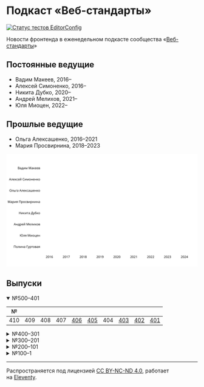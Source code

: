 # Подкаст «Веб-стандарты»

[![Статус тестов EditorConfig](https://github.com/web-standards-ru/podcast/workflows/EditorConfig/badge.svg)](https://github.com/web-standards-ru/podcast/actions/workflows/editorconfig.yml)

Новости фронтенда в еженедельном подкасте сообщества «[Веб-стандарты](https://web-standards.ru/)»

## Постоянные ведущие

- Вадим Макеев, 2016–
- Алексей Симоненко, 2016–
- Никита Дубко, 2020–
- Андрей Мелихов, 2021–
- Юля Миоцен, 2022–

## Прошлые ведущие

- Ольга Алексашенко, 2016–2021
- Мария Просвирнина, 2018–2023

![График появления и ухода ведущих с 2016 по 2024.](src/hosts.svg)

## Выпуски

<details open>
	<summary>№500–401</summary>

| №       |         |         |         |         |         |         |         |         |         |
| ------- | ------- | ------- | ------- | ------- | ------- | ------- | ------- | ------- | ------- |
| 410     | 409     | 408     | 407     | [406][] | [405][] | 404     | [403][] | [402][] | [401][] |

</details>

<details>
	<summary>№400–301</summary>

| №       |         |         |         |         |         |         |         |         |         |
| ------- | ------- | ------- | ------- | ------- | ------- | ------- | ------- | ------- | ------- |
| [400][] | [399][] | [398][] | [397][] | [396][] | [395][] | [394][] | [393][] | [392][] | [391][] |
| [390][] | [389][] | [388][] | [387][] | [386][] | [385][] | [384][] | [383][] | [382][] | [381][] |
| [380][] | [379][] | [378][] | [377][] | [376][] | [375][] | [374][] | [373][] | [372][] | [371][] |
| [370][] | [369][] | [368][] | [367][] | [366][] | [365][] | [364][] | [363][] | [362][] | [361][] |
| [360][] | [359][] | [358][] | [357][] | [356][] | [355][] | [354][] | [353][] | [352][] | [351][] |
| [350][] | [349][] | [348][] | [347][] | [346][] | [345][] | [344][] | [343][] | [342][] | [341][] |
| [340][] | [339][] | [338][] | [337][] | [336][] | [335][] | [334][] | [333][] | [332][] | [331][] |
| [330][] | [329][] | [328][] | [327][] | [326][] | [325][] | [324][] | [323][] | [322][] | [321][] |
| [320][] | [319][] | [318][] | [317][] | [316][] | [315][] | [314][] | [313][] | [312][] | [311][] |
| [310][] | [309][] | [308][] | [307][] | [306][] | [305][] | [304][] | [303][] | [302][] | [301][] |

</details>

<details>
	<summary>№300–201</summary>

| №       |         |         |         |         |         |         |         |         |         |
| ------- | ------- | ------- | ------- | ------- | ------- | ------- | ------- | ------- | ------- |
| [300][] | [299][] | [298][] | [297][] | [296][] | [295][] | [294][] | [293][] | [292][] | [291][] |
| [290][] | [289][] | [288][] | [287][] | [286][] | [285][] | [284][] | [283][] | [282][] | [281][] |
| [280][] | [279][] | [278][] | [277][] | [276][] | [275][] | [274][] | [273][] | [272][] | [271][] |
| [270][] | [269][] | [268][] | [267][] | [266][] | [265][] | [264][] | [263][] | [262][] | [261][] |
| [260][] | [259][] | [258][] | [257][] | [256][] | [255][] | [254][] | [253][] | [252][] | [251][] |
| [250][] | [249][] | [248][] | [247][] | [246][] | [245][] | [244][] | [243][] | [242][] | [241][] |
| [240][] | [239][] | [238][] | [237][] | [236][] | [235][] | [234][] | [233][] | [232][] | [231][] |
| [230][] | [229][] | [228][] | [227][] | [226][] | [225][] | [224][] | [223][] | [222][] | [221][] |
| [220][] | [219][] | [218][] | [217][] | [216][] | [215][] | [214][] | [213][] | [212][] | [211][] |
| [210][] | [209][] | [208][] | [207][] | [206][] | [205][] | [204][] | [203][] | [202][] | [201][] |

</details>

<details>
	<summary>№200–101</summary>

| №       |         |         |         |         |         |         |         |         |         |
| ------- | ------- | ------- | ------- | ------- | ------- | ------- | ------- | ------- | ------- |
| [200][] | [199][] | [198][] | [197][] | [196][] | [195][] | [194][] | [193][] | [192][] | [191][] |
| [190][] | [189][] | [188][] | [187][] | [186][] | [185][] | [184][] | [183][] | [182][] | [181][] |
| [180][] | [179][] | [178][] | [177][] | [176][] | [175][] | [174][] | [173][] | [172][] | [171][] |
| [170][] | [169][] | [168][] | [167][] | [166][] | [165][] | [164][] | [163][] | [162][] | [161][] |
| [160][] | [159][] | [158][] | [157][] | [156][] | [155][] | [154][] | [153][] | [152][] | [151][] |
| [150][] | [149][] | [148][] | [147][] | [146][] | [145][] | [144][] | [143][] | [142][] | [141][] |
| [140][] | [139][] | [138][] | [137][] | [136][] | [135][] | [134][] | [133][] | [132][] | [131][] |
| [130][] | [129][] | [128][] | [127][] | [126][] | [125][] | [124][] | [123][] | [122][] | [121][] |
| [120][] | [119][] | [118][] | [117][] | [116][] | [115][] | [114][] | [113][] | [112][] | [111][] |
| [110][] | [109][] | [108][] | [107][] | [106][] | [105][] | [104][] | [103][] | [102][] | [101][] |

</details>

<details>
	<summary>№100–1</summary>

| №       |         |         |         |         |         |         |         |         |         |
| ------- | ------- | ------- | ------- | ------- | ------- | ------- | ------- | ------- | ------- |
| [100][] | [99][]  | [98][]  | [97][]  | [96][]  | [95][]  | [94][]  | [93][]  | [92][]  | [91][]  |
| [90][]  | [89][]  | [88][]  | [87][]  | [86][]  | [85][]  | [84][]  | [83][]  | [82][]  | [81][]  |
| [80][]  | [79][]  | [78][]  | [77][]  | [76][]  | [75][]  | [74][]  | [73][]  | [72][]  | [71][]  |
| [70][]  | [69][]  | [68][]  | [67][]  | [66][]  | [65][]  | [64][]  | [63][]  | [62][]  | [61][]  |
| [60][]  | [59][]  | [58][]  | [57][]  | [56][]  | [55][]  | [54][]  | [53][]  | [52][]  | [51][]  |
| [50][]  | [49][]  | [48][]  | [47][]  | [46][]  | [45][]  | [44][]  | [43][]  | [42][]  | [41][]  |
| [40][]  | [39][]  | [38][]  | [37][]  | [36][]  | [35][]  | [34][]  | [33][]  | [32][]  | [31][]  |
| [30][]  | [29][]  | [28][]  | [27][]  | [26][]  | [25][]  | [24][]  | [23][]  | [22][]  | [21][]  |
| [20][]  | [19][]  | [18][]  | [17][]  | [16][]  | [15][]  | [14][]  | [13][]  | [12][]  | [11][]  |
| [10][]  | [9][]   | [8][]   | [7][]   | [6][]   | [5][]   | [4][]   | [3][]   | [2][]   | [1][]   |

</details>

[406]: src/episodes/406/index.md
[405]: src/episodes/405/index.md
[403]: src/episodes/403/index.md
[402]: src/episodes/402/index.md
[401]: src/episodes/401/index.md
[400]: src/episodes/400/index.md
[399]: src/episodes/399/index.md
[398]: src/episodes/398/index.md
[397]: src/episodes/397/index.md
[396]: src/episodes/396/index.md
[395]: src/episodes/395/index.md
[394]: src/episodes/394/index.md
[393]: src/episodes/393/index.md
[392]: src/episodes/392/index.md
[391]: src/episodes/391/index.md
[390]: src/episodes/390/index.md
[389]: src/episodes/389/index.md
[388]: src/episodes/388/index.md
[387]: src/episodes/387/index.md
[386]: src/episodes/386/index.md
[385]: src/episodes/385/index.md
[384]: src/episodes/384/index.md
[383]: src/episodes/383/index.md
[382]: src/episodes/382/index.md
[381]: src/episodes/381/index.md
[380]: src/episodes/380/index.md
[379]: src/episodes/379/index.md
[378]: src/episodes/378/index.md
[377]: src/episodes/377/index.md
[376]: src/episodes/376/index.md
[375]: src/episodes/375/index.md
[374]: src/episodes/374/index.md
[373]: src/episodes/373/index.md
[372]: src/episodes/372/index.md
[371]: src/episodes/371/index.md
[370]: src/episodes/370/index.md
[369]: src/episodes/369/index.md
[368]: src/episodes/368/index.md
[367]: src/episodes/367/index.md
[366]: src/episodes/366/index.md
[365]: src/episodes/365/index.md
[364]: src/episodes/364/index.md
[363]: src/episodes/363/index.md
[362]: src/episodes/362/index.md
[361]: src/episodes/361/index.md
[360]: src/episodes/360/index.md
[359]: src/episodes/359/index.md
[358]: src/episodes/358/index.md
[357]: src/episodes/357/index.md
[356]: src/episodes/356/index.md
[355]: src/episodes/355/index.md
[354]: src/episodes/354/index.md
[353]: src/episodes/353/index.md
[352]: src/episodes/352/index.md
[351]: src/episodes/351/index.md
[350]: src/episodes/350/index.md
[349]: src/episodes/349/index.md
[348]: src/episodes/348/index.md
[347]: src/episodes/347/index.md
[346]: src/episodes/346/index.md
[345]: src/episodes/345/index.md
[344]: src/episodes/344/index.md
[343]: src/episodes/343/index.md
[342]: src/episodes/342/index.md
[341]: src/episodes/341/index.md
[340]: src/episodes/340/index.md
[339]: src/episodes/339/index.md
[338]: src/episodes/338/index.md
[337]: src/episodes/337/index.md
[336]: src/episodes/336/index.md
[335]: src/episodes/335/index.md
[334]: src/episodes/334/index.md
[333]: src/episodes/333/index.md
[332]: src/episodes/332/index.md
[331]: src/episodes/331/index.md
[330]: src/episodes/330/index.md
[329]: src/episodes/329/index.md
[328]: src/episodes/328/index.md
[327]: src/episodes/327/index.md
[326]: src/episodes/326/index.md
[325]: src/episodes/325/index.md
[324]: src/episodes/324/index.md
[323]: src/episodes/323/index.md
[322]: src/episodes/322/index.md
[321]: src/episodes/321/index.md
[320]: src/episodes/320/index.md
[319]: src/episodes/319/index.md
[318]: src/episodes/318/index.md
[317]: src/episodes/317/index.md
[316]: src/episodes/316/index.md
[315]: src/episodes/315/index.md
[314]: src/episodes/314/index.md
[313]: src/episodes/313/index.md
[312]: src/episodes/312/index.md
[311]: src/episodes/311/index.md
[310]: src/episodes/310/index.md
[309]: src/episodes/309/index.md
[308]: src/episodes/308/index.md
[307]: src/episodes/307/index.md
[306]: src/episodes/306/index.md
[305]: src/episodes/305/index.md
[304]: src/episodes/304/index.md
[303]: src/episodes/303/index.md
[302]: src/episodes/302/index.md
[301]: src/episodes/301/index.md
[300]: src/episodes/300/index.md
[299]: src/episodes/299/index.md
[298]: src/episodes/298/index.md
[297]: src/episodes/297/index.md
[296]: src/episodes/296/index.md
[295]: src/episodes/295/index.md
[294]: src/episodes/294/index.md
[293]: src/episodes/293/index.md
[292]: src/episodes/292/index.md
[291]: src/episodes/291/index.md
[290]: src/episodes/290/index.md
[289]: src/episodes/289/index.md
[288]: src/episodes/288/index.md
[287]: src/episodes/287/index.md
[286]: src/episodes/286/index.md
[285]: src/episodes/285/index.md
[284]: src/episodes/284/index.md
[283]: src/episodes/283/index.md
[282]: src/episodes/282/index.md
[281]: src/episodes/281/index.md
[280]: src/episodes/280/index.md
[279]: src/episodes/279/index.md
[278]: src/episodes/278/index.md
[277]: src/episodes/277/index.md
[276]: src/episodes/276/index.md
[275]: src/episodes/275/index.md
[274]: src/episodes/274/index.md
[273]: src/episodes/273/index.md
[272]: src/episodes/272/index.md
[271]: src/episodes/271/index.md
[270]: src/episodes/270/index.md
[269]: src/episodes/269/index.md
[268]: src/episodes/268/index.md
[267]: src/episodes/267/index.md
[266]: src/episodes/266/index.md
[265]: src/episodes/265/index.md
[264]: src/episodes/264/index.md
[263]: src/episodes/263/index.md
[262]: src/episodes/262/index.md
[261]: src/episodes/261/index.md
[260]: src/episodes/260/index.md
[259]: src/episodes/259/index.md
[258]: src/episodes/258/index.md
[257]: src/episodes/257/index.md
[256]: src/episodes/256/index.md
[255]: src/episodes/255/index.md
[254]: src/episodes/254/index.md
[253]: src/episodes/253/index.md
[252]: src/episodes/252/index.md
[251]: src/episodes/251/index.md
[250]: src/episodes/250/index.md
[249]: src/episodes/249/index.md
[248]: src/episodes/248/index.md
[247]: src/episodes/247/index.md
[246]: src/episodes/246/index.md
[245]: src/episodes/245/index.md
[244]: src/episodes/244/index.md
[243]: src/episodes/243/index.md
[242]: src/episodes/242/index.md
[241]: src/episodes/241/index.md
[240]: src/episodes/240/index.md
[239]: src/episodes/239/index.md
[238]: src/episodes/238/index.md
[237]: src/episodes/237/index.md
[236]: src/episodes/236/index.md
[235]: src/episodes/235/index.md
[234]: src/episodes/234/index.md
[233]: src/episodes/233/index.md
[232]: src/episodes/232/index.md
[231]: src/episodes/231/index.md
[230]: src/episodes/230/index.md
[229]: src/episodes/229/index.md
[228]: src/episodes/228/index.md
[227]: src/episodes/227/index.md
[226]: src/episodes/226/index.md
[225]: src/episodes/225/index.md
[224]: src/episodes/224/index.md
[223]: src/episodes/223/index.md
[222]: src/episodes/222/index.md
[221]: src/episodes/221/index.md
[220]: src/episodes/220/index.md
[219]: src/episodes/219/index.md
[218]: src/episodes/218/index.md
[217]: src/episodes/217/index.md
[216]: src/episodes/216/index.md
[215]: src/episodes/215/index.md
[214]: src/episodes/214/index.md
[213]: src/episodes/213/index.md
[212]: src/episodes/212/index.md
[211]: src/episodes/211/index.md
[210]: src/episodes/210/index.md
[209]: src/episodes/209/index.md
[208]: src/episodes/208/index.md
[207]: src/episodes/207/index.md
[206]: src/episodes/206/index.md
[205]: src/episodes/205/index.md
[204]: src/episodes/204/index.md
[203]: src/episodes/203/index.md
[202]: src/episodes/202/index.md
[201]: src/episodes/201/index.md
[200]: src/episodes/200/index.md
[199]: src/episodes/199/index.md
[198]: src/episodes/198/index.md
[197]: src/episodes/197/index.md
[196]: src/episodes/196/index.md
[195]: src/episodes/195/index.md
[194]: src/episodes/194/index.md
[193]: src/episodes/193/index.md
[192]: src/episodes/192/index.md
[191]: src/episodes/191/index.md
[190]: src/episodes/190/index.md
[189]: src/episodes/189/index.md
[188]: src/episodes/188/index.md
[187]: src/episodes/187/index.md
[186]: src/episodes/186/index.md
[185]: src/episodes/185/index.md
[184]: src/episodes/184/index.md
[183]: src/episodes/183/index.md
[182]: src/episodes/182/index.md
[181]: src/episodes/181/index.md
[180]: src/episodes/180/index.md
[179]: src/episodes/179/index.md
[178]: src/episodes/178/index.md
[177]: src/episodes/177/index.md
[176]: src/episodes/176/index.md
[175]: src/episodes/175/index.md
[174]: src/episodes/174/index.md
[173]: src/episodes/173/index.md
[172]: src/episodes/172/index.md
[171]: src/episodes/171/index.md
[170]: src/episodes/170/index.md
[169]: src/episodes/169/index.md
[168]: src/episodes/168/index.md
[167]: src/episodes/167/index.md
[166]: src/episodes/166/index.md
[165]: src/episodes/165/index.md
[164]: src/episodes/164/index.md
[163]: src/episodes/163/index.md
[162]: src/episodes/162/index.md
[161]: src/episodes/161/index.md
[160]: src/episodes/160/index.md
[159]: src/episodes/159/index.md
[158]: src/episodes/158/index.md
[157]: src/episodes/157/index.md
[156]: src/episodes/156/index.md
[155]: src/episodes/155/index.md
[154]: src/episodes/154/index.md
[153]: src/episodes/153/index.md
[152]: src/episodes/152/index.md
[151]: src/episodes/151/index.md
[150]: src/episodes/150/index.md
[149]: src/episodes/149/index.md
[148]: src/episodes/148/index.md
[147]: src/episodes/147/index.md
[146]: src/episodes/146/index.md
[145]: src/episodes/145/index.md
[144]: src/episodes/144/index.md
[143]: src/episodes/143/index.md
[142]: src/episodes/142/index.md
[141]: src/episodes/141/index.md
[140]: src/episodes/140/index.md
[139]: src/episodes/139/index.md
[138]: src/episodes/138/index.md
[137]: src/episodes/137/index.md
[136]: src/episodes/136/index.md
[135]: src/episodes/135/index.md
[134]: src/episodes/134/index.md
[133]: src/episodes/133/index.md
[132]: src/episodes/132/index.md
[131]: src/episodes/131/index.md
[130]: src/episodes/130/index.md
[129]: src/episodes/129/index.md
[128]: src/episodes/128/index.md
[127]: src/episodes/127/index.md
[126]: src/episodes/126/index.md
[125]: src/episodes/125/index.md
[124]: src/episodes/124/index.md
[123]: src/episodes/123/index.md
[122]: src/episodes/122/index.md
[121]: src/episodes/121/index.md
[120]: src/episodes/120/index.md
[119]: src/episodes/119/index.md
[118]: src/episodes/118/index.md
[117]: src/episodes/117/index.md
[116]: src/episodes/116/index.md
[115]: src/episodes/115/index.md
[114]: src/episodes/114/index.md
[113]: src/episodes/113/index.md
[112]: src/episodes/112/index.md
[111]: src/episodes/111/index.md
[110]: src/episodes/110/index.md
[109]: src/episodes/109/index.md
[108]: src/episodes/108/index.md
[107]: src/episodes/107/index.md
[106]: src/episodes/106/index.md
[105]: src/episodes/105/index.md
[104]: src/episodes/104/index.md
[103]: src/episodes/103/index.md
[102]: src/episodes/102/index.md
[101]: src/episodes/101/index.md
[100]: src/episodes/100/index.md
[99]: src/episodes/99/index.md
[98]: src/episodes/98/index.md
[97]: src/episodes/97/index.md
[96]: src/episodes/96/index.md
[95]: src/episodes/95/index.md
[94]: src/episodes/94/index.md
[93]: src/episodes/93/index.md
[92]: src/episodes/92/index.md
[91]: src/episodes/91/index.md
[90]: src/episodes/90/index.md
[89]: src/episodes/89/index.md
[88]: src/episodes/88/index.md
[87]: src/episodes/87/index.md
[86]: src/episodes/86/index.md
[85]: src/episodes/85/index.md
[84]: src/episodes/84/index.md
[83]: src/episodes/83/index.md
[82]: src/episodes/82/index.md
[81]: src/episodes/81/index.md
[80]: src/episodes/80/index.md
[79]: src/episodes/79/index.md
[78]: src/episodes/78/index.md
[77]: src/episodes/77/index.md
[76]: src/episodes/76/index.md
[75]: src/episodes/75/index.md
[74]: src/episodes/74/index.md
[73]: src/episodes/73/index.md
[72]: src/episodes/72/index.md
[71]: src/episodes/71/index.md
[70]: src/episodes/70/index.md
[69]: src/episodes/69/index.md
[68]: src/episodes/68/index.md
[67]: src/episodes/67/index.md
[66]: src/episodes/66/index.md
[65]: src/episodes/65/index.md
[64]: src/episodes/64/index.md
[63]: src/episodes/63/index.md
[62]: src/episodes/62/index.md
[61]: src/episodes/61/index.md
[60]: src/episodes/60/index.md
[59]: src/episodes/59/index.md
[58]: src/episodes/58/index.md
[57]: src/episodes/57/index.md
[56]: src/episodes/56/index.md
[55]: src/episodes/55/index.md
[54]: src/episodes/54/index.md
[53]: src/episodes/53/index.md
[52]: src/episodes/52/index.md
[51]: src/episodes/51/index.md
[50]: src/episodes/50/index.md
[49]: src/episodes/49/index.md
[48]: src/episodes/48/index.md
[47]: src/episodes/47/index.md
[46]: src/episodes/46/index.md
[45]: src/episodes/45/index.md
[44]: src/episodes/44/index.md
[43]: src/episodes/43/index.md
[42]: src/episodes/42/index.md
[41]: src/episodes/41/index.md
[40]: src/episodes/40/index.md
[39]: src/episodes/39/index.md
[38]: src/episodes/38/index.md
[37]: src/episodes/37/index.md
[36]: src/episodes/36/index.md
[35]: src/episodes/35/index.md
[34]: src/episodes/34/index.md
[33]: src/episodes/33/index.md
[32]: src/episodes/32/index.md
[31]: src/episodes/31/index.md
[30]: src/episodes/30/index.md
[29]: src/episodes/29/index.md
[28]: src/episodes/28/index.md
[27]: src/episodes/27/index.md
[26]: src/episodes/26/index.md
[25]: src/episodes/25/index.md
[24]: src/episodes/24/index.md
[23]: src/episodes/23/index.md
[22]: src/episodes/22/index.md
[21]: src/episodes/21/index.md
[20]: src/episodes/20/index.md
[19]: src/episodes/19/index.md
[18]: src/episodes/18/index.md
[17]: src/episodes/17/index.md
[16]: src/episodes/16/index.md
[15]: src/episodes/15/index.md
[14]: src/episodes/14/index.md
[13]: src/episodes/13/index.md
[12]: src/episodes/12/index.md
[11]: src/episodes/11/index.md
[10]: src/episodes/10/index.md
[9]: src/episodes/9/index.md
[8]: src/episodes/8/index.md
[7]: src/episodes/7/index.md
[6]: src/episodes/6/index.md
[5]: src/episodes/5/index.md
[4]: src/episodes/4/index.md
[3]: src/episodes/3/index.md
[2]: src/episodes/2/index.md
[1]: src/episodes/1/index.md

---
Распространяется под лицензией [СС BY-NC-ND 4.0](LICENSE.md), работает на [Eleventy](https://www.11ty.io/).
